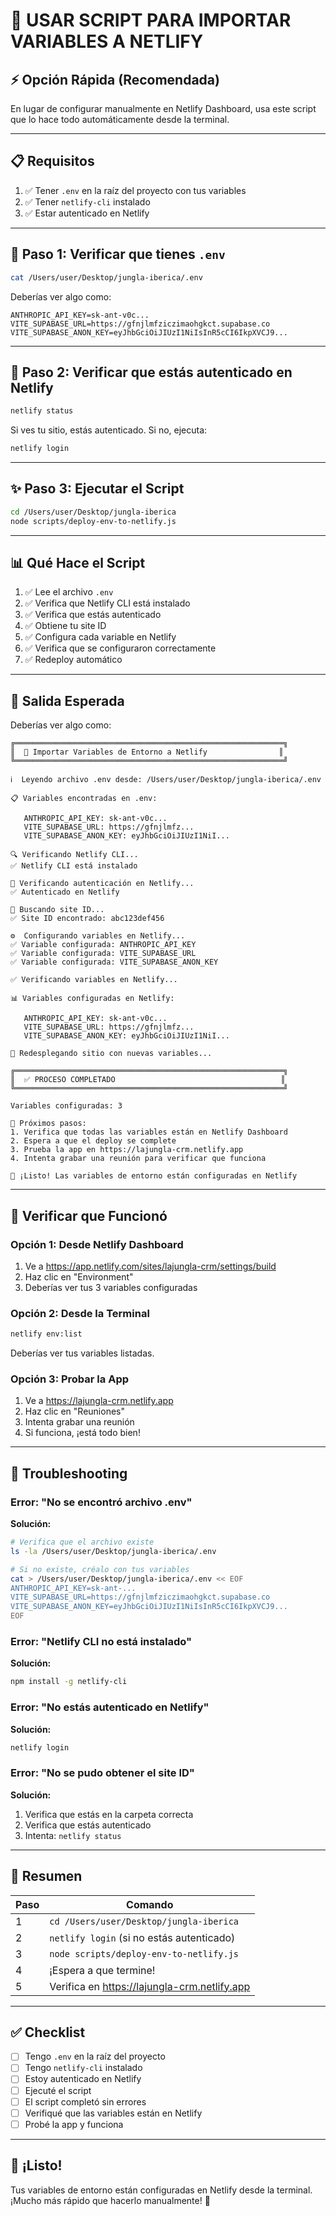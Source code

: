 # 🚀 USAR SCRIPT PARA IMPORTAR VARIABLES A NETLIFY

## ⚡ Opción Rápida (Recomendada)

En lugar de configurar manualmente en Netlify Dashboard, usa este script que lo hace todo automáticamente desde la terminal.

---

## 📋 Requisitos

1. ✅ Tener `.env` en la raíz del proyecto con tus variables
2. ✅ Tener `netlify-cli` instalado
3. ✅ Estar autenticado en Netlify

---

## 🔐 Paso 1: Verificar que tienes `.env`

```bash
cat /Users/user/Desktop/jungla-iberica/.env
```

Deberías ver algo como:

```env
ANTHROPIC_API_KEY=sk-ant-v0c...
VITE_SUPABASE_URL=https://gfnjlmfziczimaohgkct.supabase.co
VITE_SUPABASE_ANON_KEY=eyJhbGciOiJIUzI1NiIsInR5cCI6IkpXVCJ9...
```

---

## 🔑 Paso 2: Verificar que estás autenticado en Netlify

```bash
netlify status
```

Si ves tu sitio, estás autenticado. Si no, ejecuta:

```bash
netlify login
```

---

## ✨ Paso 3: Ejecutar el Script

```bash
cd /Users/user/Desktop/jungla-iberica
node scripts/deploy-env-to-netlify.js
```

---

## 📊 Qué Hace el Script

1. ✅ Lee el archivo `.env`
2. ✅ Verifica que Netlify CLI está instalado
3. ✅ Verifica que estás autenticado
4. ✅ Obtiene tu site ID
5. ✅ Configura cada variable en Netlify
6. ✅ Verifica que se configuraron correctamente
7. ✅ Redeploy automático

---

## 🎯 Salida Esperada

Deberías ver algo como:

```
╔════════════════════════════════════════════════════════════╗
║  🚀 Importar Variables de Entorno a Netlify                ║
╚════════════════════════════════════════════════════════════╝

ℹ️  Leyendo archivo .env desde: /Users/user/Desktop/jungla-iberica/.env

📋 Variables encontradas en .env:

   ANTHROPIC_API_KEY: sk-ant-v0c...
   VITE_SUPABASE_URL: https://gfnjlmfz...
   VITE_SUPABASE_ANON_KEY: eyJhbGciOiJIUzI1NiI...

🔍 Verificando Netlify CLI...
✅ Netlify CLI está instalado

🔐 Verificando autenticación en Netlify...
✅ Autenticado en Netlify

🔎 Buscando site ID...
✅ Site ID encontrado: abc123def456

⚙️  Configurando variables en Netlify...
✅ Variable configurada: ANTHROPIC_API_KEY
✅ Variable configurada: VITE_SUPABASE_URL
✅ Variable configurada: VITE_SUPABASE_ANON_KEY

✅ Verificando variables en Netlify...

📊 Variables configuradas en Netlify:

   ANTHROPIC_API_KEY: sk-ant-v0c...
   VITE_SUPABASE_URL: https://gfnjlmfz...
   VITE_SUPABASE_ANON_KEY: eyJhbGciOiJIUzI1NiI...

🔄 Redesplegando sitio con nuevas variables...

╔════════════════════════════════════════════════════════════╗
║  ✅ PROCESO COMPLETADO                                     ║
╚════════════════════════════════════════════════════════════╝

Variables configuradas: 3

📝 Próximos pasos:
1. Verifica que todas las variables están en Netlify Dashboard
2. Espera a que el deploy se complete
3. Prueba la app en https://lajungla-crm.netlify.app
4. Intenta grabar una reunión para verificar que funciona

🎉 ¡Listo! Las variables de entorno están configuradas en Netlify
```

---

## 🧪 Verificar que Funcionó

### Opción 1: Desde Netlify Dashboard

1. Ve a https://app.netlify.com/sites/lajungla-crm/settings/build
2. Haz clic en "Environment"
3. Deberías ver tus 3 variables configuradas

### Opción 2: Desde la Terminal

```bash
netlify env:list
```

Deberías ver tus variables listadas.

### Opción 3: Probar la App

1. Ve a https://lajungla-crm.netlify.app
2. Haz clic en "Reuniones"
3. Intenta grabar una reunión
4. Si funciona, ¡está todo bien!

---

## 🐛 Troubleshooting

### Error: "No se encontró archivo .env"

**Solución:**
```bash
# Verifica que el archivo existe
ls -la /Users/user/Desktop/jungla-iberica/.env

# Si no existe, créalo con tus variables
cat > /Users/user/Desktop/jungla-iberica/.env << EOF
ANTHROPIC_API_KEY=sk-ant-...
VITE_SUPABASE_URL=https://gfnjlmfziczimaohgkct.supabase.co
VITE_SUPABASE_ANON_KEY=eyJhbGciOiJIUzI1NiIsInR5cCI6IkpXVCJ9...
EOF
```

### Error: "Netlify CLI no está instalado"

**Solución:**
```bash
npm install -g netlify-cli
```

### Error: "No estás autenticado en Netlify"

**Solución:**
```bash
netlify login
```

### Error: "No se pudo obtener el site ID"

**Solución:**
1. Verifica que estás en la carpeta correcta
2. Verifica que estás autenticado
3. Intenta: `netlify status`

---

## 📝 Resumen

| Paso | Comando |
|------|---------|
| 1 | `cd /Users/user/Desktop/jungla-iberica` |
| 2 | `netlify login` (si no estás autenticado) |
| 3 | `node scripts/deploy-env-to-netlify.js` |
| 4 | ¡Espera a que termine! |
| 5 | Verifica en https://lajungla-crm.netlify.app |

---

## ✅ Checklist

- [ ] Tengo `.env` en la raíz del proyecto
- [ ] Tengo `netlify-cli` instalado
- [ ] Estoy autenticado en Netlify
- [ ] Ejecuté el script
- [ ] El script completó sin errores
- [ ] Verifiqué que las variables están en Netlify
- [ ] Probé la app y funciona

---

## 🎉 ¡Listo!

Tus variables de entorno están configuradas en Netlify desde la terminal. ¡Mucho más rápido que hacerlo manualmente! 🚀
